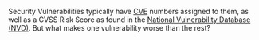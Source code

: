 
Security Vulnerabilities typically have [CVE](https://en.wikipedia.org/wiki/Common_Vulnerabilities_and_Exposures) numbers assigned to them, as well as a CVSS Risk Score as found in the [National Vulnerability Database (NVD)](https://nvd.nist.gov/). But what makes one vulnerability worse than the rest?
